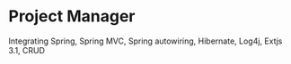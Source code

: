 # Project Manager

Integrating Spring, Spring MVC, Spring autowiring, Hibernate, Log4j, Extjs 3.1, CRUD
